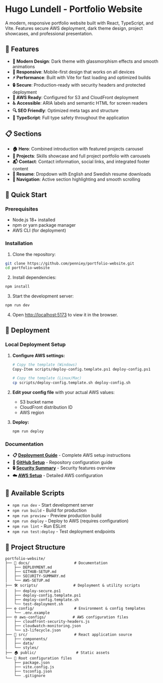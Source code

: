 # Hugo Lundell - Portfolio Website

A modern, responsive portfolio website built with React, TypeScript, and Vite. Features secure AWS deployment, dark theme design, project showcases, and professional presentation.

## 🌟 Features

- **🎨 Modern Design**: Dark theme with glassmorphism effects and smooth animations
- **📱 Responsive**: Mobile-first design that works on all devices  
- **⚡ Performance**: Built with Vite for fast loading and optimized builds
- **🔒 Secure**: Production-ready with security headers and protected deployment
- **🚀 AWS Ready**: Configured for S3 and CloudFront deployment
- **♿ Accessible**: ARIA labels and semantic HTML for screen readers
- **🔍 SEO Friendly**: Optimized meta tags and structure
- **📝 TypeScript**: Full type safety throughout the application

## 📋 Sections

- **🏠 Hero**: Combined introduction with featured projects carousel
- **💼 Projects**: Skills showcase and full project portfolio with carousels
- **📬 Contact**: Contact information, social links, and integrated footer content
- **📄 Resume**: Dropdown with English and Swedish resume downloads
- **🔗 Navigation**: Active section highlighting and smooth scrolling

## 🚀 Quick Start

### Prerequisites
- Node.js 18+ installed
- npm or yarn package manager
- AWS CLI (for deployment)

### Installation

1. Clone the repository:
```bash
git clone https://github.com/penniey/portfolio-website.git
cd portfolio-website
```

2. Install dependencies:
```bash
npm install
```

3. Start the development server:
```bash
npm run dev
```

4. Open [http://localhost:5173](http://localhost:5173) to view it in the browser.

## 🚀 Deployment

### Local Deployment Setup

1. **Configure AWS settings:**
   ```bash
   # Copy the template (Windows)
   Copy-Item scripts/deploy-config.template.ps1 deploy-config.ps1
   
   # Copy the template (Linux/Mac)
   cp scripts/deploy-config.template.sh deploy-config.sh
   ```

2. **Edit your config file** with your actual AWS values:
   - S3 bucket name
   - CloudFront distribution ID
   - AWS region

3. **Deploy:**
   ```bash
   npm run deploy
   ```

### Documentation

- **📋 [Deployment Guide](docs/DEPLOYMENT.md)** - Complete AWS setup instructions
- **🐙 [GitHub Setup](docs/GITHUB-SETUP.md)** - Repository configuration guide
- **🔒 [Security Summary](docs/SECURITY-SUMMARY.md)** - Security features overview
- **☁️ [AWS Setup](docs/AWS-SETUP.md)** - Detailed AWS configuration

## 📜 Available Scripts

- `npm run dev` - Start development server
- `npm run build` - Build for production
- `npm run preview` - Preview production build
- `npm run deploy` - Deploy to AWS (requires configuration)
- `npm run lint` - Run ESLint
- `npm run test:deploy` - Test deployment endpoints

## 📁 Project Structure

```
portfolio-website/
├── 📝 docs/                    # Documentation
│   ├── DEPLOYMENT.md
│   ├── GITHUB-SETUP.md
│   ├── SECURITY-SUMMARY.md
│   └── AWS-SETUP.md
├── 🛠️ scripts/                # Deployment & utility scripts
│   ├── deploy-secure.ps1
│   ├── deploy-config.template.ps1
│   ├── deploy-config.template.sh
│   └── test-deployment.sh
├── ⚙️ config/                  # Environment & config templates
│   └── .env.example
├── 🌐 aws-configs/            # AWS configuration files
│   ├── cloudfront-security-headers.js
│   ├── cloudwatch-monitoring.json
│   └── s3-lifecycle.json
├── 🎨 src/                     # React application source
│   ├── components/
│   ├── data/
│   └── styles/
├── 🏠 public/                  # Static assets
└── 🔧 Root configuration files
    ├── package.json
    ├── vite.config.js
    ├── tsconfig.json
    └── .gitignore
```
